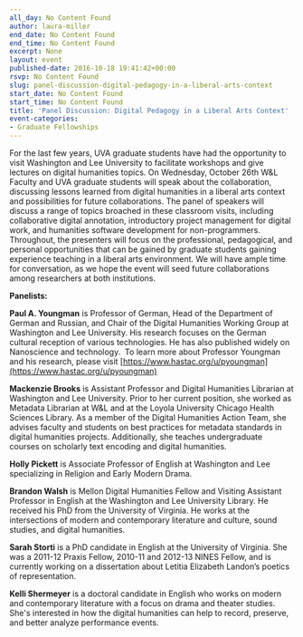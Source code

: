 ```yaml
---
all_day: No Content Found
author: laura-miller
end_date: No Content Found
end_time: No Content Found
excerpt: None
layout: event
published-date: 2016-10-18 19:41:42+00:00
rsvp: No Content Found
slug: panel-discussion-digital-pedagogy-in-a-liberal-arts-context
start_date: No Content Found
start_time: No Content Found
title: 'Panel Discussion: Digital Pedagogy in a Liberal Arts Context'
event-categories:
- Graduate Fellowships
---
```


For the last few years, UVA graduate students have had the opportunity to visit Washington and Lee University to facilitate workshops and give lectures on digital humanities topics. On Wednesday, October 26th W&L Faculty and UVA graduate students will speak about the collaboration, discussing lessons learned from digital humanities in a liberal arts context and possibilities for future collaborations. The panel of speakers will discuss a range of topics broached in these classroom visits, including collaborative digital annotation, introductory project management for digital work, and humanities software development for non-programmers. Throughout, the presenters will focus on the professional, pedagogical, and personal opportunities that can be gained by graduate students gaining experience teaching in a liberal arts environment. We will have ample time for conversation, as we hope the event will seed future collaborations among researchers at both institutions.

**Panelists:**

**Paul A. Youngman** is Professor of German, Head of the Department of German and Russian, and Chair of the Digital Humanities Working Group at Washington and Lee University. His research focuses on the German cultural reception of various technologies. He has also published widely on Nanoscience and technology.  To learn more about Professor Youngman and his research, please visit [https://www.hastac.org/u/pyoungman](https://www.hastac.org/u/pyoungman)

**Mackenzie Brooks** is Assistant Professor and Digital Humanities Librarian at Washington and Lee University. Prior to her current position, she worked as Metadata Librarian at W&L and at the Loyola University Chicago Health Sciences Library. As a member of the Digital Humanities Action Team, she advises faculty and students on best practices for metadata standards in digital humanities projects. Additionally, she teaches undergraduate courses on scholarly text encoding and digital humanities.

**Holly Pickett** is Associate Professor of English at Washington and Lee specializing in Religion and Early Modern Drama.

**Brandon Walsh** is Mellon Digital Humanities Fellow and Visiting Assistant Professor in English at the Washington and Lee University Library. He received his PhD from the University of Virginia. He works at the intersections of modern and contemporary literature and culture, sound studies, and digital humanities.

**Sarah Storti** is a PhD candidate in English at the University of Virginia. She was a 2011-12 Praxis Fellow, 2010-11 and 2012-13 NINES Fellow, and is currently working on a dissertation about Letitia Elizabeth Landon’s poetics of representation.

**Kelli Shermeyer** is a doctoral candidate in English who works on modern and contemporary literature with a focus on drama and theater studies. She's interested in how the digital humanities can help to record, preserve, and better analyze performance events.
